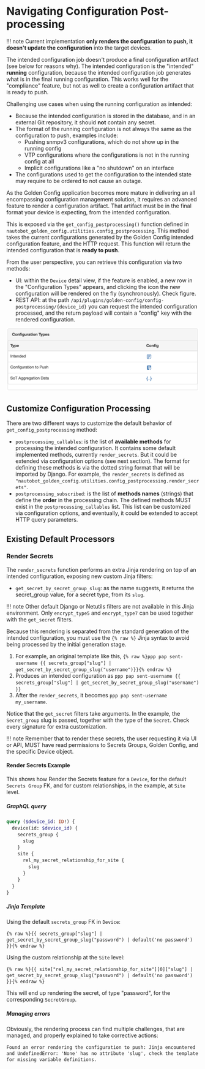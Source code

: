 # Navigating Configuration Post-processing

!!! note
    Current implementation **only renders the configuration to push, it doesn't update the configuration** into the target devices.

The intended configuration job doesn't produce a final configuration artifact (see below for reasons why). The intended configuration is the "intended" **running** configuration, because the intended configuration job generates what is in the final running configuration. This works well for the "compliance" feature, but not as well to create a configuration artifact that is ready to push.

Challenging use cases when using the running configuration as intended:

- Because the intended configuration is stored in the database, and in an external Git repository, it should **not** contain any secret.
- The format of the running configuration is not always the same as the configuration to push, examples include:
    - Pushing snmpv3 configurations, which do not show up in the running config
    - VTP configurations where the configurations is not in the running config at all
    - Implicit configurations like a "no shutdown" on an interface
- The configurations used to get the configuration to the intended state may require to be ordered to not cause an outage.

As the Golden Config application becomes more mature in delivering an all encompassing configuration management solution, it requires an advanced feature to render a configuration artifact. That artifact must be in the final format your device is expecting, from the intended configuration.

This is exposed via the `get_config_postprocessing()` function defined in `nautobot_golden_config.utilities.config_postprocessing`. This method takes the current configurations generated by the Golden Config intended configuration feature, and the HTTP request. This function will return the intended configuration that is **ready to push**.

From the user perspective, you can retrieve this configuration via two methods:

- UI: within the `Device` detail view, if the feature is enabled, a new row in the "Configuration Types" appears, and clicking the icon the new configuration will be rendered on the fly (synchronously). Check figure.
- REST API: at the path `/api/plugins/golden-config/config-postprocessing/{device_id}` you can request the intended configuration processed, and the return payload will contain a "config" key with the rendered configuration.

![Configuration Postprocessing](../images/config_postprocessing_1.png)

## Customize Configuration Processing

There are two different ways to customize the default behavior of `get_config_postprocessing` method:

- `postprocessing_callables`: is the list of **available methods** for processing the intended configuration. It contains some default implemented methods, currently `render_secrets`. But it could be extended via configuration options (see next section). The format for defining these methods is via the dotted string format that will be imported by Django. For example, the `render_secrets` is defined as `"nautobot_golden_config.utilities.config_postprocessing.render_secrets"`.
- `postprocessing_subscribed`: is the list of **methods names** (strings) that define the **order** in the processing chain. The defined methods MUST exist in the `postprocessing_callables` list. This list can be customized via configuration options, and eventually, it could be extended to accept HTTP query parameters.

## Existing Default Processors

### Render Secrets

The `render_secrets` function performs an extra Jinja rendering on top of an intended configuration, exposing new custom Jinja filters:

- `get_secret_by_secret_group_slug`: as the name suggests, it returns the secret_group value, for a secret type, from its `slug`.

!!! note
    Other default Django or Netutils filters are not available in this Jinja environment. Only `encrypt_type5` and `encrypt_type7` can be used together with the `get_secret` filters.

Because this rendering is separated from the standard generation of the intended configuration, you must use the `{% raw %}` Jinja syntax to avoid being processed by the initial generation stage.

1. For example, an original template like this, `{% raw %}ppp pap sent-username {{ secrets_group["slug"] | get_secret_by_secret_group_slug("username")}}{% endraw %}`
2. Produces an intended configuration as `ppp pap sent-username {{ secrets_group["slug"] | get_secret_by_secret_group_slug("username") }}`
3. After the `render_secrets`, it becomes `ppp pap sent-username my_username`.

Notice that the `get_secret` filters take arguments. In the example, the `Secret_group` slug is passed, together with the type of the `Secret`. Check every signature for extra customization.

!!! note
    Remember that to render these secrets, the user requesting it via UI or API, MUST have read permissions to Secrets Groups, Golden Config, and the specific Device object.

#### Render Secrets Example

This shows how Render the Secrets feature for a `Device`, for the default `Secrets Group` FK, and for custom relationships, in the example, at `Site` level.

##### GraphQL query

```graphql
query ($device_id: ID!) {
  device(id: $device_id) {
    secrets_group {
      slug
    }
    site {
      rel_my_secret_relationship_for_site {
        slug
      }
    }
  }
}
```

##### Jinja Template

Using the default `secrets_group` FK in `Device`:

```jinja2
{% raw %}{{ secrets_group["slug"] | get_secret_by_secret_group_slug("password") | default('no password') }}{% endraw %}
```

Using the custom relationship at the `Site` level:

```jinja2
{% raw %}{{ site["rel_my_secret_relationship_for_site"][0]["slug"] | get_secret_by_secret_group_slug("password") | default('no password') }}{% endraw %}
```

This will end up rendering the secret, of type "password", for the corresponding `SecretGroup`.

##### Managing errors

Obviously, the rendering process can find multiple challenges, that are managed, and properly explained to take corrective actions:

```
Found an error rendering the configuration to push: Jinja encountered and UndefinedError: 'None' has no attribute 'slug', check the template for missing variable definitions.
```
